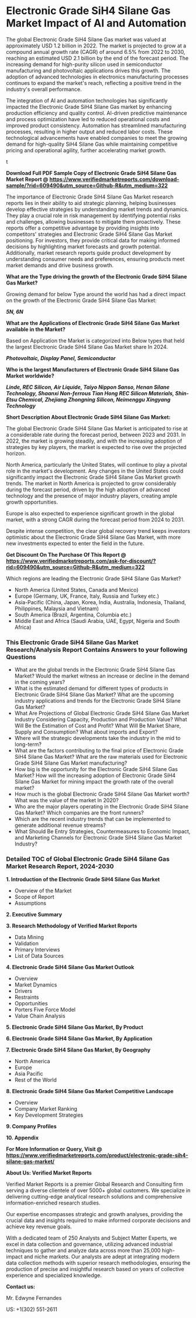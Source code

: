 <meta name="title" content="Global  Electronic Grade SiH4 Silane Gas Market Impact of AI and Automation"><meta name="description" content="  The global Electronic Grade SiH4 Silane Gas market was valued at approximately USD 1.2 billion in 2022. The market is projected to grow at a compound annual growth r"><meta name="title" content=" Electronic Grade SiH4 Silane Gas Market Size, Share, Scope, Trends, Growth, Opportunities, Analysis, Forecast"> <h1>Electronic Grade SiH4 Silane Gas Market Impact of AI and Automation</h1> <p>The global Electronic Grade SiH4 Silane Gas market was valued at approximately USD 1.2 billion in 2022. The market is projected to grow at a compound annual growth rate (CAGR) of around 6.5% from 2022 to 2030, reaching an estimated USD 2.1 billion by the end of the forecast period. The increasing demand for high-purity silicon used in semiconductor manufacturing and photovoltaic applications drives this growth. The adoption of advanced technologies in electronics manufacturing processes continues to expand the market's reach, reflecting a positive trend in the industry's overall performance.</p> <p>The integration of AI and automation technologies has significantly impacted the Electronic Grade SiH4 Silane Gas market by enhancing production efficiency and quality control. AI-driven predictive maintenance and process optimization have led to reduced operational costs and improved product consistency. Automation has streamlined manufacturing processes, resulting in higher output and reduced labor costs. These technological advancements have enabled companies to meet the growing demand for high-quality SiH4 Silane Gas while maintaining competitive pricing and operational agility, further accelerating market growth.</p> t</p><p id="" class=""><strong>Download Full PDF Sample Copy of Electronic Grade SiH4 Silane Gas Market Report @ <a href="https://www.verifiedmarketreports.com/download-sample/?rid=609490&utm_source=Github-R&utm_medium=322" target="_blank">https://www.verifiedmarketreports.com/download-sample/?rid=609490&utm_source=Github-R&utm_medium=322</a></strong></p><p>The importance of&nbsp;Electronic Grade SiH4 Silane Gas Market research reports lies in their ability to aid strategic planning, helping businesses develop effective strategies by understanding market trends and dynamics. They play a crucial role in risk management by identifying potential risks and challenges, allowing businesses to mitigate them proactively. These reports offer a competitive advantage by providing insights into competitors' strategies and Electronic Grade SiH4 Silane Gas Market positioning. For investors, they provide critical data for making informed decisions by highlighting market forecasts and growth potential. Additionally, market research reports guide product development by understanding consumer needs and preferences, ensuring products meet market demands and drive business growth.</p><p><strong>What are the&nbsp;Type driving the growth of the Electronic Grade SiH4 Silane Gas Market?</strong></p><p id="" class="">Growing demand for below Type around the world has had a direct impact on the growth of the Electronic Grade SiH4 Silane Gas Market:</p><em><strong>5N, 6N</strong></em></p><strong>What are the&nbsp;Applications&nbsp;of Electronic Grade SiH4 Silane Gas Market available in the Market?</strong></p><p id="" class="">Based on Application the Market is categorized into Below types that held the largest Electronic Grade SiH4 Silane Gas Market share In 2024.</p><em><strong>Photovoltaic, Display Panel, Semiconductor</strong></em></p><strong>Who is the largest Manufacturers of Electronic Grade SiH4 Silane Gas Market worldwide?</strong></p><p><em><strong>Linde, REC Silicon, Air Liquide, Taiyo Nippon Sanso, Henan Silane Technology, Shaanxi Non-ferrous Tian Hong REC Silicon Materials, Shin-Etsu Chemical, Zhejiang Zhongning Silicon, Neimenggu Xingyang Technology</strong></em></p><p id="" class=""><strong>Short Description About Electronic Grade SiH4 Silane Gas Market:</strong></p><p>The global Electronic Grade SiH4 Silane Gas Market is anticipated to rise at a considerable rate during the forecast period, between 2023 and 2031. In 2022, the market is growing steadily, and with the increasing adoption of strategies by key players, the market is expected to rise over the projected horizon.</p><p>North America, particularly the United States, will continue to play a pivotal role in the market's development. Any changes in the United States could significantly impact the Electronic Grade SiH4 Silane Gas Market growth trends. The market in North America is projected to grow considerably during the forecast period, driven by the high adoption of advanced technology and the presence of major industry players, creating ample growth opportunities.</p><p>Europe is also expected to experience significant growth in the global market, with a strong CAGR during the forecast period from 2024 to 2031.</p><p>Despite intense competition, the clear global recovery trend keeps investors optimistic about the Electronic Grade SiH4 Silane Gas Market, with more new investments expected to enter the field in the future.</p><p id="" class=""><strong>Get Discount On The Purchase Of This Report @ <a href="https://www.verifiedmarketreports.com/ask-for-discount/?rid=609490&utm_source=Github-R&utm_medium=322" target="_blank">https://www.verifiedmarketreports.com/ask-for-discount/?rid=609490&utm_source=Github-R&utm_medium=322</a></strong></p>Which regions are leading the Electronic Grade SiH4 Silane Gas Market?</p><ul><li>North America (United States, Canada and Mexico)</li><li>Europe (Germany, UK, France, Italy, Russia and Turkey etc.)</li><li>Asia-Pacific (China, Japan, Korea, India, Australia, Indonesia, Thailand, Philippines, Malaysia and Vietnam)</li><li>South America (Brazil, Argentina, Columbia etc.)</li><li>Middle East and Africa (Saudi Arabia, UAE, Egypt, Nigeria and South Africa)</li></ul><h3 id="" class="">This Electronic Grade SiH4 Silane Gas Market Research/Analysis Report Contains Answers to your following Questions</h3><ul><li>What are the global trends in the Electronic Grade SiH4 Silane Gas Market? Would the market witness an increase or decline in the demand in the coming years?</li><li>What is the estimated demand for different types of products in Electronic Grade SiH4 Silane Gas Market? What are the upcoming industry applications and trends for the Electronic Grade SiH4 Silane Gas Market?</li><li>What Are Projections of Global Electronic Grade SiH4 Silane Gas Market Industry Considering Capacity, Production and Production Value? What Will Be the Estimation of Cost and Profit? What Will Be Market Share, Supply and Consumption? What about imports and Export?</li><li>Where will the strategic developments take the industry in the mid to long-term?</li><li>What are the factors contributing to the final price of Electronic Grade SiH4 Silane Gas Market? What are the raw materials used for Electronic Grade SiH4 Silane Gas Market manufacturing?</li><li>How big is the opportunity for the Electronic Grade SiH4 Silane Gas Market? How will the increasing adoption of Electronic Grade SiH4 Silane Gas Market for mining impact the growth rate of the overall market?</li><li>How much is the global Electronic Grade SiH4 Silane Gas Market worth? What was the value of the market In 2020?</li><li>Who are the major players operating in the Electronic Grade SiH4 Silane Gas Market? Which companies are the front runners?</li><li>Which are the recent industry trends that can be implemented to generate additional revenue streams?</li><li>What Should Be Entry Strategies, Countermeasures to Economic Impact, and Marketing Channels for Electronic Grade SiH4 Silane Gas Market Industry?</li></ul><h3 id="" class="">Detailed TOC of Global Electronic Grade SiH4 Silane Gas Market Research Report, 2024-2030</h3><p id="" class=""><strong>1. Introduction of the Electronic Grade SiH4 Silane Gas Market</strong></p><ul><li>Overview of the Market</li><li>Scope of Report</li><li>Assumptions</li></ul><p id="" class=""><strong>2. Executive Summary</strong></p><p id="" class=""><strong>3. Research Methodology of Verified Market Reports</strong></p><ul><li>Data Mining</li><li>Validation</li><li>Primary Interviews</li><li>List of Data Sources</li></ul><p id="" class=""><strong>4. Electronic Grade SiH4 Silane Gas Market Outlook</strong></p><ul><li>Overview</li><li>Market Dynamics</li><li>Drivers</li><li>Restraints</li><li>Opportunities</li><li>Porters Five Force Model</li><li>Value Chain Analysis</li></ul><p id="" class=""><strong>5. Electronic Grade SiH4 Silane Gas Market, By Product</strong></p><p id="" class=""><strong>6. Electronic Grade SiH4 Silane Gas Market, By Application</strong></p><p id="" class=""><strong>7. Electronic Grade SiH4 Silane Gas Market, By Geography</strong></p><ul><li>North America</li><li>Europe</li><li>Asia Pacific</li><li>Rest of the World</li></ul><p id="" class=""><strong>8. Electronic Grade SiH4 Silane Gas Market Competitive Landscape</strong></p><ul><li>Overview</li><li>Company Market Ranking</li><li>Key Development Strategies</li></ul><p id="" class=""><strong>9. Company Profiles</strong></p><p id="" class=""><strong>10. Appendix</strong></p><p id="" class=""><strong>For More Information or Query, Visit @ <a href="https://www.verifiedmarketreports.com/product/electronic-grade-sih4-silane-gas-market/" target="_blank">https://www.verifiedmarketreports.com/product/electronic-grade-sih4-silane-gas-market/</a></strong></p><p id="" class=""><strong>About Us: Verified Market Reports</strong></p><p id="" class="">Verified Market Reports is a premier Global Research and Consulting firm serving a diverse clientele of over 5000+ global customers. We specialize in delivering cutting-edge analytical research solutions and comprehensive information-enriched research studies.</p><p id="" class="">Our expertise encompasses strategic and growth analyses, providing the crucial data and insights required to make informed corporate decisions and achieve key revenue goals.</p><p id="" class="">With a dedicated team of 250 Analysts and Subject Matter Experts, we excel in data collection and governance, utilizing advanced industrial techniques to gather and analyze data across more than 25,000 high-impact and niche markets. Our analysts are adept at integrating modern data collection methods with superior research methodologies, ensuring the production of precise and insightful research based on years of collective experience and specialized knowledge.</p><p id="" class=""><strong>Contact us:</strong></p><p id="" class="">Mr. Edwyne Fernandes</p><p id="" class="">US: +1(302) 551-2611</p>